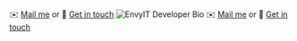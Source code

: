 :envelope: [Mail me](Michael.Eder@liwest.at)   or
:handshake: [Get in touch](www.linkedin.com/in/michaeleder-se) 
<img alt="EnvyIT Developer Bio" src="https://i.imgur.com/S8d1deY.jpg">
:envelope: [Mail me](Michael.Eder@liwest.at)   or
:handshake: [Get in touch](www.linkedin.com/in/michaeleder-se) 

